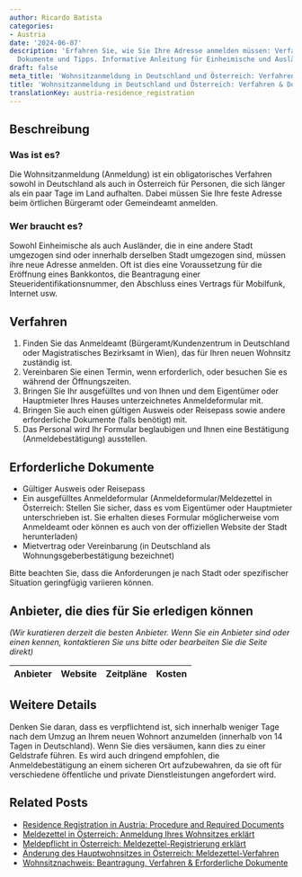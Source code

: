 ```yaml
---
author: Ricardo Batista
categories:
- Austria
date: '2024-06-07'
description: 'Erfahren Sie, wie Sie Ihre Adresse anmelden müssen: Verfahren, benötigte
  Dokumente und Tipps. Informative Anleitung für Einheimische und Ausländer.'
draft: false
meta_title: 'Wohnsitzanmeldung in Deutschland und Österreich: Verfahren & Dokumente'
title: 'Wohnsitzanmeldung in Deutschland und Österreich: Verfahren & Dokumente'
translationKey: austria-residence_registration
---
```



## Beschreibung
### Was ist es?
Die Wohnsitzanmeldung (Anmeldung) ist ein obligatorisches Verfahren sowohl in Deutschland als auch in Österreich für Personen, die sich länger als ein paar Tage im Land aufhalten. Dabei müssen Sie Ihre feste Adresse beim örtlichen Bürgeramt oder Gemeindeamt anmelden.

### Wer braucht es?
Sowohl Einheimische als auch Ausländer, die in eine andere Stadt umgezogen sind oder innerhalb derselben Stadt umgezogen sind, müssen ihre neue Adresse anmelden. Oft ist dies eine Voraussetzung für die Eröffnung eines Bankkontos, die Beantragung einer Steueridentifikationsnummer, den Abschluss eines Vertrags für Mobilfunk, Internet usw.

## Verfahren

1. Finden Sie das Anmeldeamt (Bürgeramt/Kundenzentrum in Deutschland oder Magistratisches Bezirksamt in Wien), das für Ihren neuen Wohnsitz zuständig ist.
2. Vereinbaren Sie einen Termin, wenn erforderlich, oder besuchen Sie es während der Öffnungszeiten.
3. Bringen Sie Ihr ausgefülltes und von Ihnen und dem Eigentümer oder Hauptmieter Ihres Hauses unterzeichnetes Anmeldeformular mit.
4. Bringen Sie auch einen gültigen Ausweis oder Reisepass sowie andere erforderliche Dokumente (falls benötigt) mit.
5. Das Personal wird Ihr Formular beglaubigen und Ihnen eine Bestätigung (Anmeldebestätigung) ausstellen.

## Erforderliche Dokumente

- Gültiger Ausweis oder Reisepass
- Ein ausgefülltes Anmeldeformular (Anmeldeformular/Meldezettel in Österreich: Stellen Sie sicher, dass es vom Eigentümer oder Hauptmieter unterschrieben ist. Sie erhalten dieses Formular möglicherweise vom Anmeldeamt oder können es auch von der offiziellen Website der Stadt herunterladen)
- Mietvertrag oder Vereinbarung (in Deutschland als Wohnungsgeberbestätigung bezeichnet)

Bitte beachten Sie, dass die Anforderungen je nach Stadt oder spezifischer Situation geringfügig variieren können.

## Anbieter, die dies für Sie erledigen können

_(Wir kuratieren derzeit die besten Anbieter. Wenn Sie ein Anbieter sind oder einen kennen, kontaktieren Sie uns bitte oder bearbeiten Sie die Seite direkt)_

| Anbieter | Website | Zeitpläne | Kosten |
| --------------- | --------------- | :-------------: | :-------------: |

## Weitere Details

Denken Sie daran, dass es verpflichtend ist, sich innerhalb weniger Tage nach dem Umzug an Ihrem neuen Wohnort anzumelden (innerhalb von 14 Tagen in Deutschland). Wenn Sie dies versäumen, kann dies zu einer Geldstrafe führen. Es wird auch dringend empfohlen, die Anmeldebestätigung an einem sicheren Ort aufzubewahren, da sie oft für verschiedene öffentliche und private Dienstleistungen angefordert wird.
## Related Posts

- [Residence Registration in Austria: Procedure and Required Documents](https://tramitit.com/de/guides/austria/meldeauskunft/)
- [Meldezettel in Österreich: Anmeldung Ihres Wohnsitzes erklärt](https://tramitit.com/de/guides/austria/meldezettel/)
- [Meldepflicht in Österreich: Meldezettel-Registrierung erklärt](https://tramitit.com/de/guides/austria/meldepflicht/)
- [Änderung des Hauptwohnsitzes in Österreich: Meldezettel-Verfahren](https://tramitit.com/de/guides/austria/hauptwohnsitzanderung/)
- [Wohnsitznachweis: Beantragung, Verfahren & Erforderliche Dokumente](https://tramitit.com/de/guides/austria/wohnsitzbescheinigung/)